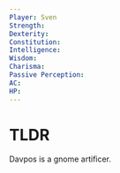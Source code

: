 ```yaml
---
Player: Sven
Strength: 
Dexterity: 
Constitution: 
Intelligence: 
Wisdom: 
Charisma: 
Passive Perception: 
AC: 
HP:
---
```

# TLDR
Davpos is a gnome artificer.